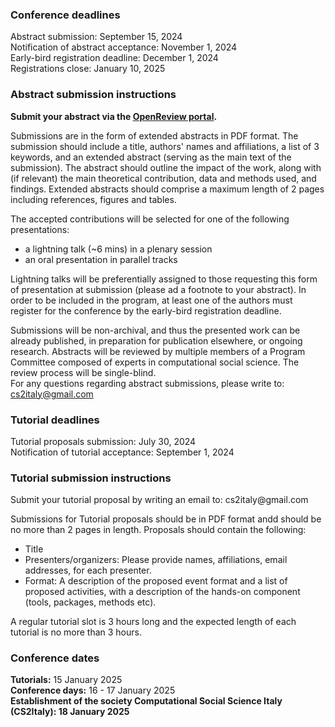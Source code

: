 <h3>Conference deadlines</h3>
Abstract submission: September 15, 2024<br/>
Notification of abstract acceptance: November 1, 2024<br/>
Early-bird registration deadline: December 1, 2024<br/>
Registrations close: January 10, 2025<br/>

<h3>Abstract submission instructions</h3>
<b>Submit your abstract via the <a href="https://openreview.net/group?id=CS2Italy.org/2025/Conference">OpenReview portal</a>.</b><br/>

Submissions are in the form of extended abstracts in PDF format. The submission should include a title, authors' names and affiliations, a list of 3 keywords, and an extended abstract (serving as the main text of the submission). The abstract should outline the impact of the work, along with (if relevant) the main theoretical contribution, data and methods used, and findings. Extended abstracts should comprise a maximum length of 2 pages including references, figures and tables.

The accepted contributions will be selected for one of the following presentations:
* a lightning talk (~6 mins) in a plenary session
* an oral presentation in parallel tracks<br/>

Lightning talks will be preferentially assigned to those requesting this form of presentation at submission (please ad a footnote to your abstract). In order to be included in the program, at least one of the authors must register for the conference by the early-bird registration deadline.<br/>

Submissions will be non-archival, and thus the presented work can be already published, in preparation for publication elsewhere, or ongoing research. Abstracts will be reviewed by multiple members of a Program Committee composed of experts in computational social science. The review process will be single-blind.<br/>
For any questions regarding abstract submissions, please write to: cs2italy@gmail.com

<h3>Tutorial deadlines</h3>
Tutorial proposals submission: July 30, 2024<br/>
Notification of tutorial acceptance: September 1, 2024<br/>

<h3>Tutorial submission instructions</h3>
Submit your tutorial proposal by writing an email to: cs2italy@gmail.com<br/>

Submissions for Tutorial proposals should be in PDF format andd should be no more than 2 pages in length. Proposals should contain the following:
* Title
* Presenters/organizers:  Please provide names, affiliations, email addresses, for each presenter. 
* Format: A description of the proposed event format and a list of proposed activities, with a description of the hands-on component (tools, packages, methods etc). 

A regular tutorial slot is 3 hours long and the expected length of each tutorial is no more than 3 hours.<br/>

<h3>Conference dates</h3>
<b>Tutorials:</b> 15 January 2025<br/>
<b>Conference days:</b> 16 - 17 January 2025<br/>
<b>Establishment of the society <b>Computational Social Science Italy (CS2Italy):</b> 18 January 2025
